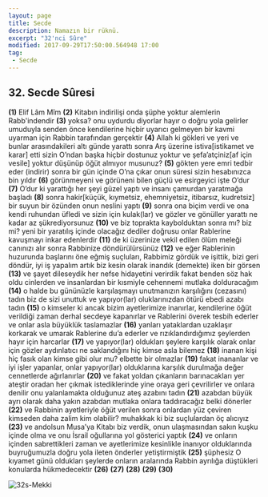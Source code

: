```yaml
---
layout: page
title: Secde
description: Namazın bir rüknü.
excerpt: "32'nci Sûre"
modified: 2017-09-29T17:50:00.564948 17:00
tag: 
 - Secde
---
```


## 32. Secde Sûresi

**(1)** Elif Lâm Mîm
**(2)** Kitabın indirilişi onda şüphe yoktur alemlerin Rabb'indendir
**(3)** yoksa? onu uydurdu diyorlar hayır o doğru yola gelirler umuduyla senden önce kendilerine hiçbir uyarıcı gelmeyen bir kavmi uyarman için Rabbin tarafından gerçektir 
**(4)** Allah ki gökleri ve yeri ve bunlar arasındakileri altı günde yarattı sonra Arş üzerine istiva[istikamet ve karar] etti sizin O’ndan başka hiçbir dostunuz yoktur ve şefa’atçiniz[af için vesile] yoktur düşünüp öğüt almıyor musunuz?
**(5)** gökten yere emri tedbir eder (indirir) sonra bir gün içinde O’na çıkar onun süresi sizin hesabınızca bin yıldır
**(6)** görünmeyeni ve görüneni bilen güçlü ve esirgeyici işte O’dur 
**(7)** O’dur ki yarattığı her şeyi güzel yaptı ve insanı çamurdan yaratmağa başladı 
**(8)** sonra hakir[küçük, kıymetsiz, ehemniyetsiz, itibarsız, kudretsiz] bir suyun bir özünden onun neslini yaptı 
**(9)** sonra ona biçim verdi ve ona kendi ruhundan üfledi ve sizin  için kulak(lar) ve gözler ve gönüller yarattı ne kadar az şükrediyorsunuz
**(10)** ve biz toprakta kaybolduktan sonra mı? biz mi? yeni bir yaratılış içinde olacağız dediler doğrusu onlar Rablerine kavuşmayı inkar edenlerdir
**(11)** de ki üzerinize vekil edilen ölüm meleği canınızı alır sonra Rabbinize döndürülürsünüz
**(12)** ve eğer Rablerinin huzurunda başlarını öne eğmiş suçluları, Rabbimiz gördük ve işittik, bizi geri döndür, iyi iş yapalım artık biz kesin olarak inandık (demekte) iken bir görsen 
**(13)** ve şayet dileseydik her nefse hidayetini verirdik fakat benden söz hak oldu cinlerden ve insanlardan bir kısmiyle cehennemi mutlaka dolduracağım 
**(14)** o halde bu gününüzle karşılaşmayı unutmanızın karşılığını (cezasını) tadın biz de sizi unuttuk ve yapıyor(lar) oluklarınızdan ötürü ebedi azabı tadın 
**(15)** o kimseler ki ancak bizim ayetlerimize inanırlar, kendilerine öğüt verildiği zaman derhal secdeye kapanırlar ve Rablerini överek tesbih ederler ve onlar asla büyüklük taslamazlar
**(16)** yanları yataklardan uzaklaşır korkarak ve umarak Rablerine du’a ederler ve rızıklandırdığımız şeylerden hayır için harcarlar
**(17)** ve yapıyor(lar) oldukları şeylere karşılık olarak onlar için gözler aydınlatıcı ne saklandığını hiç kimse asla bilemez
**(18)** inanan kişi hiç fasık olan kimse gibi olur mu? elbette bir olmazlar
**(19)** fakat inananlar ve iyi işler yapanlar, onlar yapıyor(lar) olduklarına karşılık durulmağa değer cennetlerde ağırlanırlar
**(20)** ve fakat yoldan çıkanların barınacakları yer ateştir oradan her çıkmak istediklerinde yine oraya geri çevrilirler ve onlara denilir onu yalanlamakta olduğunuz ateş azabını tadın 
**(21)** azabdan büyük ayrı olarak daha yakın azabdan mutlaka onlara taddıracağız belki dönerler
**(22)** ve Rabbinin ayetleriyle öğüt verilen sonra onlardan yüz çeviren kimseden daha zalim kim olabilir? muhakkak ki biz suçlulardan öç alıcıyız 
**(23)** ve andolsun Musa’ya Kitabı biz verdik, onun ulaşmasından sakın kuşku içinde olma ve onu İsrail oğullarına yol gösterici yaptık 
**(24)** ve onların içinden sabrettikleri zaman ve ayetlerimize kesinlikle inanıyor olduklarında buyruğumuzla doğru yola ileten önderler yetiştirmiştik
**(25)** şüphesiz O kıyamet günü oldukları şeylerde onların aralarında Rabbin ayrılığa düştükleri konularda hükmedecektir 
**(26)**
**(27)**
**(28)**
**(29)**
**(30)**

![32s-Mekki]({{site.url}}/images/ayrac-muhur.png)
